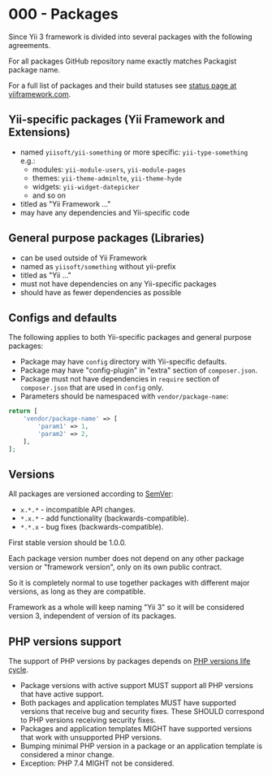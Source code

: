 # 000 - Packages

Since Yii 3 framework is divided into several packages with the following agreements.

For all packages GitHub repository name exactly matches Packagist package name.

For a full list of packages and their build statuses see [status page at yiiframework.com](https://www.yiiframework.com/status/3.0).

## Yii-specific packages (Yii Framework and Extensions)
    
- named `yiisoft/yii-something` or more specific: `yii-type-something` e.g.:
    - modules: `yii-module-users`, `yii-module-pages`
    - themes: `yii-theme-adminlte`, `yii-theme-hyde`
    - widgets: `yii-widget-datepicker`
    - and so on
- titled as "Yii Framework ..."
- may have any dependencies and Yii-specific code

## General purpose packages (Libraries)
  
- can be used outside of Yii Framework
- named as `yiisoft/something` without yii-prefix
- titled as "Yii ..."
- must not have dependencies on any Yii-specific packages
- should have as fewer dependencies as possible

## Configs and defaults

The following applies to both Yii-specific packages and general purpose packages:

- Package may have `config` directory with Yii-specific defaults.
- Package may have "config-plugin" in "extra" section of `composer.json`.  
- Package must not have dependencies in `require` section of `composer.json` that are used in `config` only.
- Parameters should be namespaced with `vendor/package-name`:

```php
return [
    'vendor/package-name' => [
        'param1' => 1,
        'param2' => 2,
    ],
];
```
  
## Versions

All packages are versioned according to [SemVer](https://semver.org/):

- `x.*.*` - incompatible API changes.
- `*.x.*` - add functionality (backwards-compatible).
- `*.*.x` - bug fixes (backwards-compatible).

First stable version should be 1.0.0.

Each package version number does not depend on any other package version or "framework version", only on its own public contract. 

So it is completely normal to use together packages with different major versions, as long as they are compatible.

Framework as a whole will keep naming "Yii 3" so it will be considered version 3, independent of version of its packages.

## PHP versions support

The support of PHP versions by packages depends on
[PHP versions life cycle](https://www.php.net/supported-versions.php).

- Package versions with active support MUST support all PHP versions that have active support.
- Both packages and application templates MUST have supported versions that receive bug and security fixes.
  These SHOULD correspond to PHP versions receiving security fixes.
- Packages and application templates MIGHT have supported versions that work with unsupported PHP versions.
- Bumping minimal PHP version in a package or an application template is considered a minor change.
- Exception: PHP 7.4 MIGHT not be considered.
